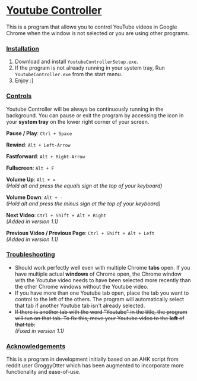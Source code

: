 # <ins>Youtube Controller</ins>
This is a program that allows you to control YouTube videos in Google Chrome when the window is not selected or you are using other programs.

### <ins>Installation</ins>

1. Download and install `YoutubeControllerSetup.exe`.  
2. If the program is not already running in your system tray, Run `YoutubeController.exe` from the start menu.
3. Enjoy :]

### <ins>Controls</ins>

Youtube Controller will be always be continuously running in the background. You can pause or exit the program by accessing the icon in your **system tray** on the lower right corner of your screen.

**Pause / Play**: `Ctrl + Space`

**Rewind**: `Alt + Left-Arrow`

**Fastforward**: `Alt + Right-Arrow`

**Fullscreen**: `Alt + F`

**Volume Up**: `Alt + =`  
*(Hold alt and press the equals sign at the top of your keyboard)*

**Volume Down**: `Alt + -`  
*(Hold alt and press the minus sign at the top of your keyboard)*

**Next Video**: `Ctrl + Shift + Alt + Right`  
*(Added in version 1.1)*  

**Previous Video / Previous Page**: `Ctrl + Shift + Alt + Left`  
*(Added in version 1.1)*

### <ins>Troubleshooting</ins>
- Should work perfectly well even with multiple Chrome **tabs** open. If you have multiple actual **windows** of Chrome open, the Chrome window with the Youtube video needs to have been selected more recently than the other Chrome windows without the Youtube video.  
- If you have more than one Youtube tab open, place the tab you want to control to the left of the others. The program will automatically select that tab if another Youtube tab isn't already selected.
- ~~If there is another tab with the word "Youtube" in the title, the program will run on that tab. To fix this, move your Youtube video to the **left** of that tab.~~  
*(Fixed in version 1.1)*

### <ins>Acknowledgements</ins>
This is a program in development initially based on an AHK script from reddit user GroggyOtter which has been augmented to incorporate more functionality and ease-of-use.
